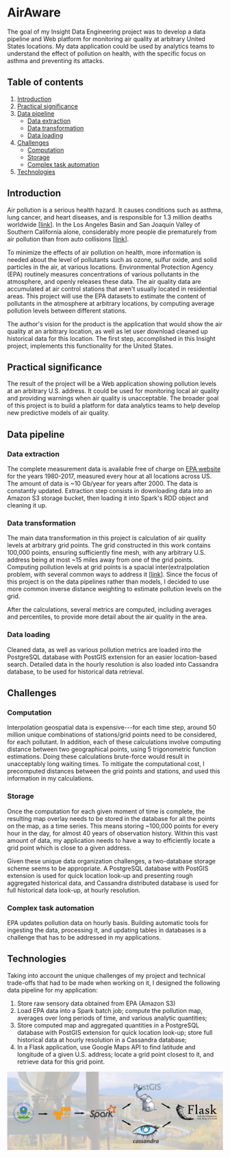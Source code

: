# AirAware

The goal of my Insight Data Engineering project was to develop a data pipeline and Web platform for monitoring air quality at arbitrary United States locations. My data application could be used by analytics teams to understand the effect of pollution on health, with the specific focus on asthma and preventing its attacks.

## Table of contents
1. [Introduction](README.md#introduction)
2. [Practical significance](README.md#practical-significance)
3. [Data pipeline](README.md#data-pipeline)
    * [Data extraction](README.md#data-extraction)
    * [Data transformation](README.md#data-transformation)
    * [Data loading](README.md#data-loading)
4. [Challenges](README.md#challenges)
    * [Computation](README.md#computation)
    * [Storage](README.md#storage)
    * [Complex task automation](README.md#complex-task-automation)
5. [Technologies](README.md#technologies)

## Introduction

Air pollution is a serious health hazard. It causes conditions such as asthma, lung cancer, and heart diseases, and is responsible for 1.3 million deaths worldwide [[link](http://www.who.int/ceh/risks/cehair/en/)]. In the Los Angeles Basin and San Joaquin Valley of Southern California alone, considerably more people die prematurely from air pollution than from auto collisions [[link](http://calstate.fullerton.edu/news/2008/091-air-pollution-study.html)].

To minimize the effects of air pollution on health, more information is needed about the level of pollutants such as ozone, sulfur oxide, and solid particles in the air, at various locations. Environmental Protection Agency (EPA) routinely measures concentrations of various pollutants in the atmosphere, and openly releases these data. The air quality data are accumulated at air control stations that aren't usually located in residential areas. This project will use the EPA datasets to estimate the content of pollutants in the atmosphere at arbitrary locations, by computing average pollution levels between different stations.

The author's vision for the product is the application that would show the air quality at an arbitrary location, as well as let user download cleaned up historical data for this location. The first step, accomplished in this Insight project, implements this functionality for the United States.

## Practical significance

The result of the project will be a Web application showing pollution levels at an arbitrary U.S. address. It could be used for monitoring local air quality and providing warnings when air quality is unacceptable. The broader goal of this project is to build a platform for data analytics teams to help develop new predictive models of air quality.

## Data pipeline

### Data extraction

The complete measurement data is available free of charge on [EPA website](https://aqs.epa.gov/aqsweb/airdata/download_files.html#Raw) for the years 1980-2017, measured every hour at all locations across US. The amount of data is ~10 Gb/year for years after 2000. The data is constantly updated. Extraction step consists in downloading data into an Amazon S3 storage bucket, then loading it into Spark's RDD object and cleaning it up.

### Data transformation

The main data transformation in this project is calculation of air quality levels at arbitrary grid points. The grid constructed in this work contains 100,000 points, ensuring sufficiently fine mesh, with any arbitrary U.S. address being at most ~15 miles away from one of the grid points. Computing pollution levels at grid points is a spacial inter(extra)polation problem, with several common ways to address it [[link](http://www.integrated-assessment.eu/eu/guidebook/spatial_interpolation_and_extrapolation_methods.html)]. Since the focus of this project is on the data pipelines rather than models, I decided to use more common inverse distance weighting to estimate pollution levels on the grid.

After the calculations, several metrics are computed, including averages and percentiles, to provide more detail about the air quality in the area.

### Data loading

Cleaned data, as well as various pollution metrics are loaded into the PostgreSQL database with PostGIS extension for an easier location-based search. Detailed data in the hourly resolution is also loaded into Cassandra database, to be used for historical data retrieval.

## Challenges

### Computation

Interpolation geospatial data is expensive---for each time step, around 50 million unique combinations of stations/grid points need to be considered, for each pollutant. In addition, each of these calculations involve computing distance between two geographical points, using 5 trigonometric function estimations. Doing these calculations brute-force would result in unacceptably long waiting times. To mitigate the computational cost, I precomputed distances between the grid points and stations, and used this information in my calculations.

### Storage

Once the computation for each given moment of time is complete, the resulting map overlay needs to be stored in the database for all the points on the map, as a time series. This means storing ~100,000 points for every hour in the day, for almost 40 years of observation history. Within this vast amount of data, my application needs to have a way to efficiently locate a grid point which is close to a given address.

Given these unique data organization challenges, a two-database storage scheme seems to be appropriate. A PostgreSQL database with PostGIS extension is used for quick location look-up and presenting rough aggregated historical data, and Cassandra distributed database is used for full historical data look-up, at hourly resolution.

### Complex task automation

EPA updates pollution data on hourly basis. Building automatic tools for ingesting the data, processing it, and updating tables in databases is a challenge that has to be addressed in my applications.

## Technologies

Taking into account the unique challenges of my project and technical trade-offs that had to be made when working on it, I designed the following data pipeline for my application:

1. Store raw sensory data obtained from EPA (Amazon S3)
2. Load EPA data into a Spark batch job; compute the pollution map, averages over long periods of time, and various analytic quantities;
3. Store computed map and aggregated quantities in a PostgreSQL database with PostGIS extension for quick location look-up; store full historical data at hourly resolution in a Cassandra database;
4. In a Flask application, use Google Maps API to find latitude and longitude of a given U.S. address; locate a grid point closest to it, and retrieve data for this grid point.

![Project's pipeline](./pipeline.png)
